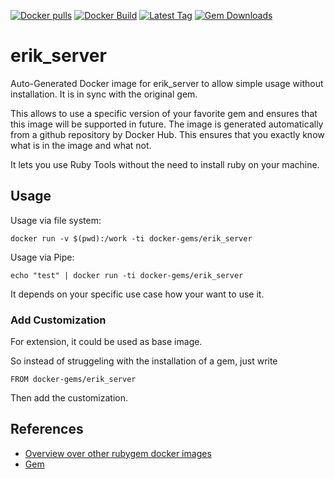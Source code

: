 [![Docker pulls](https://img.shields.io/docker/pulls/rubygem/erik_server.svg)](https://hub.docker.com/r/rubygem/erik_server/)
[![Docker Build](https://img.shields.io/docker/automated/rubygem/erik_server.svg)](https://hub.docker.com/r/rubygem/erik_server/)
[![Latest Tag](https://img.shields.io/github/tag/docker-rubygem/erik_server.svg)](https://hub.docker.com/r/rubygem/erik_server/)
[![Gem Downloads](https://img.shields.io/gem/dt/erik_server.svg)](https://rubygems.org/gems/erik_server/)
# erik_server

Auto-Generated Docker image for erik_server to allow simple usage without installation.
It is in sync with the original gem.

This allows to use a specific version of your favorite gem and ensures that this image will be supported in future.
The image is generated automatically from a github repository by Docker Hub.
This ensures that you exactly know what is in the image and what not.

It lets you use Ruby Tools without the need to install ruby on your machine.

## Usage

Usage via file system:

`docker run -v $(pwd):/work -ti docker-gems/erik_server`

Usage via Pipe:

`echo "test" | docker run -ti docker-gems/erik_server`

It depends on your specific use case how your want to use it.

### Add Customization

For extension, it could be used as base image.

So instead of struggeling with the installation of a gem, just write

`FROM docker-gems/erik_server`

Then add the customization.

## References

 - [Overview over other rubygem docker images](https://github.com/thinkbot/docker-rubygem)
 - [Gem](https://rubygems.org/gems/erik_server/)
